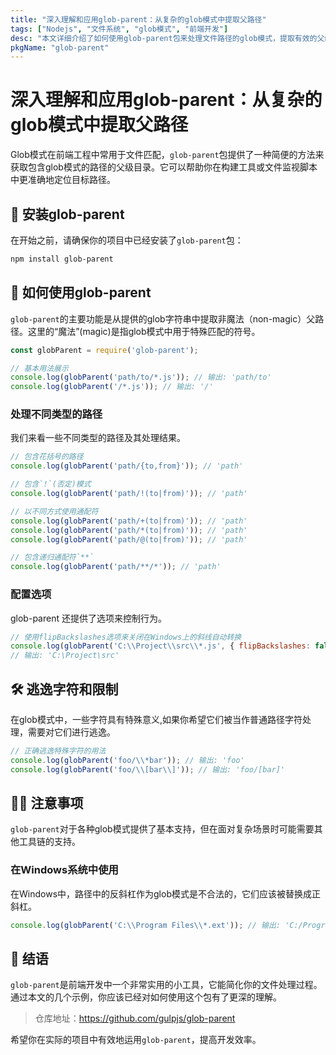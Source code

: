 ```yaml
---
title: "深入理解和应用glob-parent：从复杂的glob模式中提取父路径"
tags: ["Nodejs", "文件系统", "glob模式", "前端开发"]
desc: "本文详细介绍了如何使用glob-parent包来处理文件路径的glob模式，提取有效的父级路径，并通过实践案例指导你轻松掌握其用法。"
pkgName: "glob-parent"
---
```


# 深入理解和应用glob-parent：从复杂的glob模式中提取父路径

Glob模式在前端工程中常用于文件匹配，`glob-parent`包提供了一种简便的方法来获取包含glob模式的路径的父级目录。它可以帮助你在构建工具或文件监视脚本中更准确地定位目标路径。

## 📂 安装glob-parent

在开始之前，请确保你的项目中已经安装了`glob-parent`包：

```bash
npm install glob-parent
```

## 🚀 如何使用glob-parent

`glob-parent`的主要功能是从提供的glob字符串中提取非魔法（non-magic）父路径。这里的“魔法”(magic)是指glob模式中用于特殊匹配的符号。

```javascript
const globParent = require('glob-parent');

// 基本用法展示
console.log(globParent('path/to/*.js')); // 输出: 'path/to'
console.log(globParent('/*.js')); // 输出: '/'
```

### 处理不同类型的路径

我们来看一些不同类型的路径及其处理结果。

```javascript
// 包含花括号的路径
console.log(globParent('path/{to,from}')); // 'path'

// 包含`!`(否定)模式
console.log(globParent('path/!(to|from)')); // 'path'

// 以不同方式使用通配符
console.log(globParent('path/+(to|from)')); // 'path'
console.log(globParent('path/*(to|from)')); // 'path'
console.log(globParent('path/@(to|from)')); // 'path'

// 包含递归通配符`**`
console.log(globParent('path/**/*')); // 'path'
```

### 配置选项

glob-parent 还提供了选项来控制行为。

```javascript
// 使用flipBackslashes选项来关闭在Windows上的斜线自动转换
console.log(globParent('C:\\Project\\src\\*.js', { flipBackslashes: false }));
// 输出: 'C:\Project\src'
```

## 🛠️ 逃逸字符和限制

在glob模式中，一些字符具有特殊意义,如果你希望它们被当作普通路径字符处理，需要对它们进行逃逸。

```javascript
// 正确逃逸特殊字符的用法
console.log(globParent('foo/\\*bar')); // 输出: 'foo'
console.log(globParent('foo/\\[bar\\]')); // 输出: 'foo/[bar]'
```

## 😵‍💫 注意事项

`glob-parent`对于各种glob模式提供了基本支持，但在面对复杂场景时可能需要其他工具链的支持。

### 在Windows系统中使用

在Windows中，路径中的反斜杠作为glob模式是不合法的，它们应该被替换成正斜杠。

```javascript
console.log(globParent('C:\\Program Files\\*.ext')); // 输出: 'C:/Program Files'
```

## 📜 结语

`glob-parent`是前端开发中一个非常实用的小工具，它能简化你的文件处理过程。通过本文的几个示例，你应该已经对如何使用这个包有了更深的理解。

> 仓库地址：https://github.com/gulpjs/glob-parent

希望你在实际的项目中有效地运用`glob-parent`，提高开发效率。